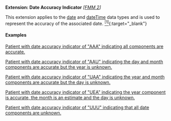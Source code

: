 **Extension: Date Accuracy Indicator** *[[FMM 2](guidance.html)]*

This extension applies to the [date](http://hl7.org/fhir/R4/datatypes.html#date) and [dateTime](http://hl7.org/fhir/R4/datatypes.html#dateTime) data types and is used to represent the accuracy of the associated date. [<sup>[1]</sup>](https://meteor.aihw.gov.au/content/index.phtml/itemId/294418){:target="_blank"}

#### Examples

[Patient with date accuracy indicator of "AAA" indicating all components are accurate.](Patient-DateAccuracyIndicatorAAAexample0.html)

[Patient with date accuracy indicator of "AAU" indicating the day and month components are accurate but the year is unknown.](Patient-DateAccuracyIndicatorAAUexample1.html)

[Patient with date accuracy indicator of "UAA" indicating the year and month components are accurate but the day is unknown.](Patient-DateAccuracyIndicatorUAAexample2.html)

[Patient with date accuracy indicator of "UEA" indicating the year component is accurate, the month is an estimate and the day is unknown.](Patient-DateAccuracyIndicatorUEAexample3.html)

[Patient with date accuracy indicator of "UUU" indicating that all date components are unknown.](Patient-DateAccuracyIndicatorUUUexample4.html)

